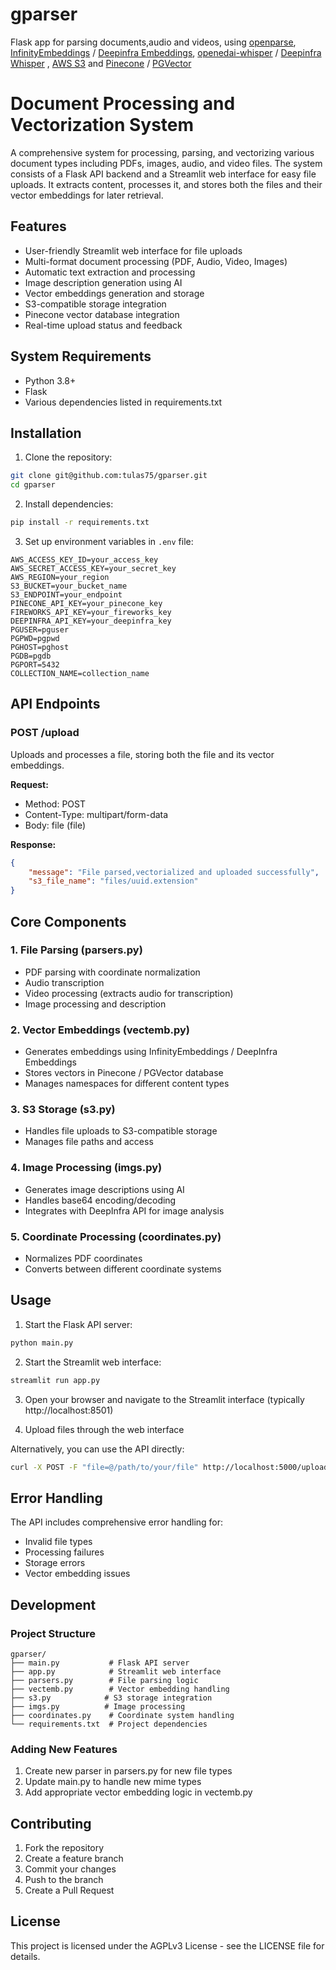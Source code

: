 # gparser
Flask app for parsing documents,audio and videos, using [openparse](https://github.com/Filimoa/open-parse), [InfinityEmbeddings](https://github.com/michaelfeil/infinity) / [Deepinfra Embeddings](https://deepinfra.com/models/embeddings/), [openedai-whisper](https://github.com/matatonic/openedai-whisper) / [Deepinfra Whisper](https://deepinfra.com/openai/whisper-large-v3) , [AWS S3](https://aws.amazon.com/s3) and [Pinecone](https://www.pinecone.io) / [PGVector](https://github.com/pgvector/pgvector)
# Document Processing and Vectorization System

A comprehensive system for processing, parsing, and vectorizing various document types including PDFs, images, audio, and video files. The system consists of a Flask API backend and a Streamlit web interface for easy file uploads. It extracts content, processes it, and stores both the files and their vector embeddings for later retrieval.

## Features

- User-friendly Streamlit web interface for file uploads
- Multi-format document processing (PDF, Audio, Video, Images)
- Automatic text extraction and processing
- Image description generation using AI
- Vector embeddings generation and storage
- S3-compatible storage integration
- Pinecone vector database integration
- Real-time upload status and feedback

## System Requirements

- Python 3.8+
- Flask
- Various dependencies listed in requirements.txt

## Installation

1. Clone the repository:
```bash
git clone git@github.com:tulas75/gparser.git
cd gparser
```

2. Install dependencies:
```bash
pip install -r requirements.txt
```

3. Set up environment variables in `.env` file:
```
AWS_ACCESS_KEY_ID=your_access_key
AWS_SECRET_ACCESS_KEY=your_secret_key
AWS_REGION=your_region
S3_BUCKET=your_bucket_name
S3_ENDPOINT=your_endpoint
PINECONE_API_KEY=your_pinecone_key
FIREWORKS_API_KEY=your_fireworks_key
DEEPINFRA_API_KEY=your_deepinfra_key
PGUSER=pguser
PGPWD=pgpwd
PGHOST=pghost
PGDB=pgdb
PGPORT=5432
COLLECTION_NAME=collection_name
```

## API Endpoints

### POST /upload
Uploads and processes a file, storing both the file and its vector embeddings.

**Request:**
- Method: POST
- Content-Type: multipart/form-data
- Body: file (file)

**Response:**
```json
{
    "message": "File parsed,vectorialized and uploaded successfully",
    "s3_file_name": "files/uuid.extension"
}
```

## Core Components

### 1. File Parsing (parsers.py)
- PDF parsing with coordinate normalization
- Audio transcription
- Video processing (extracts audio for transcription)
- Image processing and description

### 2. Vector Embeddings (vectemb.py)
- Generates embeddings using InfinityEmbeddings / DeepInfra Embeddings
- Stores vectors in Pinecone / PGVector database
- Manages namespaces for different content types

### 3. S3 Storage (s3.py)
- Handles file uploads to S3-compatible storage
- Manages file paths and access

### 4. Image Processing (imgs.py)
- Generates image descriptions using AI
- Handles base64 encoding/decoding
- Integrates with DeepInfra API for image analysis

### 5. Coordinate Processing (coordinates.py)
- Normalizes PDF coordinates
- Converts between different coordinate systems

## Usage

1. Start the Flask API server:
```bash
python main.py
```

2. Start the Streamlit web interface:
```bash
streamlit run app.py
```

3. Open your browser and navigate to the Streamlit interface (typically http://localhost:8501)

4. Upload files through the web interface

Alternatively, you can use the API directly:
```bash
curl -X POST -F "file=@/path/to/your/file" http://localhost:5000/upload
```

## Error Handling

The API includes comprehensive error handling for:
- Invalid file types
- Processing failures
- Storage errors
- Vector embedding issues

## Development

### Project Structure
```
gparser/
├── main.py           # Flask API server
├── app.py            # Streamlit web interface
├── parsers.py        # File parsing logic
├── vectemb.py        # Vector embedding handling
├── s3.py            # S3 storage integration
├── imgs.py          # Image processing
├── coordinates.py    # Coordinate system handling
└── requirements.txt  # Project dependencies
```

### Adding New Features
1. Create new parser in parsers.py for new file types
2. Update main.py to handle new mime types
3. Add appropriate vector embedding logic in vectemb.py

## Contributing

1. Fork the repository
2. Create a feature branch
3. Commit your changes
4. Push to the branch
5. Create a Pull Request

## License

This project is licensed under the AGPLv3 License - see the LICENSE file for details.
